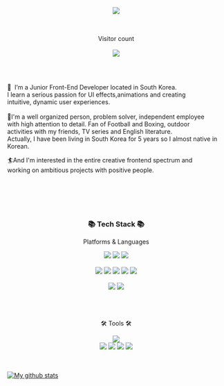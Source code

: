

<div align=center>
	<img src="https://capsule-render.vercel.app/api?type=waving&color=auto&height=200&section=header&text=Welcome%20&fontSize=90" />	
</div>
<br><br>



<p align="center"> 
  Visitor count<br><br>
  <img src="https://profile-counter.glitch.me/{anaskhonprime}/count.svg" />
</p>

<br><br>

<p>👋&nbsp; I’m a Junior Front-End Developer located in South Korea.<br>
I learn a serious passion for UI effects,animations and creating <br>
intuitive, dynamic user experiences. <br><br>
🚀I'm a well organized person, problem solver, independent employee<br>
with high attention to detail. Fan of Football and Boxing, outdoor<br>
activities with my friends, TV series and English literature.<br>
Actually, I have been living in South Korea for 5 years so I almost native in Korean.<br>

  🏄And I'm interested in the entire creative frontend spectrum and<br>
working on ambitious projects with positive people.<br><br>
</p><br><br><br>






<div align=center>
	<h3>📚 Tech Stack 📚</h3>
	<p>Platforms & Languages</p>
</div>

<div align="center">
  <img src="https://img.shields.io/badge/VueJS-439A97?style=flat&logo=Vue.js&logoColor=white" />
	<img src="https://img.shields.io/badge/React-61DAFB?style=flat&logo=React&logoColor=white" />
	<img src="https://img.shields.io/badge/Solidity-363636?style=flat&logo=Solidity&logoColor=white" />
	<br>
  <br>
	<img src="https://img.shields.io/badge/JavaScript-F7DF1E?style=flat&logo=JavaScript&logoColor=white" />
	<img src="https://img.shields.io/badge/jQuery-0769AD?style=flat&logo=jQuery&logoColor=white" />
	<img src="https://img.shields.io/badge/Bootstrap-7952B3?style=flat&logo=Bootstrap&logoColor=white" />
  <img src="https://img.shields.io/badge/HTML5-E34F26?style=flat&logo=HTML5&logoColor=white" />
	<img src="https://img.shields.io/badge/CSS3-1572B6?style=flat&logo=CSS3&logoColor=white" />
	<br>
  <br>
	<img src="https://img.shields.io/badge/MySQL-4479A1?style=flat&logo=MySQL&logoColor=white" />
	<img src="https://img.shields.io/badge/Linux-FCC624?style=flat&logo=Linux&logoColor=white" />
</div>
<br><br><br>
<div align=center>
	<p>🛠 Tools 🛠</p>
</div>
<div align=center>
	<img src="https://img.shields.io/badge/Visual%20Studio%20Code-007ACC?style=flat&logo=VisualStudioCode&logoColor=white" />
	<br>
	<img src="https://img.shields.io/badge/Firebase-FFCA28?style=flat&logo=Firebase&logoColor=white" />
	<img src="https://img.shields.io/badge/Remix-000000?style=flat&logo=Remix&logoColor=white" />
  <img src="https://img.shields.io/badge/NGINX-009639?style=flat&logo=NGINX&logoColor=white" />
	<img src="https://img.shields.io/badge/GitHub-181717?style=flat&logo=GitHub&logoColor=white" />
</div>
<br>
<br>


[![My github stats](https://github-readme-stats.vercel.app/api/top-langs/?username=anaskhonprime&show_icons=true&hide_border=true&title_color=004386&icon_color=004386&layout=compact)](https://github.com/anaskhonprime)
